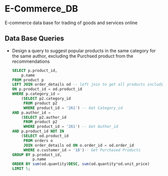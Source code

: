 # E-Commerce_DB
E-commerce data base for trading of goods and services online

## Data Base Queries
- Design a query to suggest popular products in the same category for the same author, excluding the Purchsed product from the recommendations
   ```sql
   SELECT p.product_id,
       p.name
   FROM product p
   LEFT JOIN order_details od -- left join to get all products including the not purchased ones
   ON p.product_id = od.product_id
   WHERE p.category_id =
       (SELECT p2.category_id
        FROM product p2
        WHERE product_id = '261') -- Get Category_id
   AND p.author_id =
       (SELECT p2.author_id
        FROM product p2
        WHERE product_id = '261') -- Get Author_id
   AND p.product_id NOT IN
       (SELECT od.product_id
        FROM orders o
        JOIN order_details od ON o.order_id = od.order_id
        WHERE o.customer_id = '18')-- Get Purchased Products
   GROUP BY p.product_id,
            p.name
   ORDER BY sum(od.quantity)DESC, sum(od.quantity*od.unit_price)
   LIMIT 5;
```
